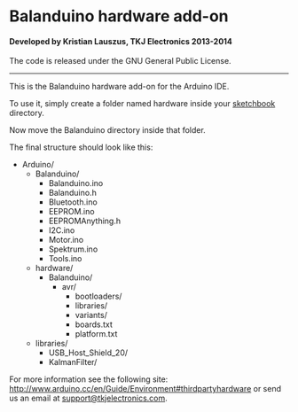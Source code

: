 # Balanduino hardware add-on
#### Developed by Kristian Lauszus, TKJ Electronics 2013-2014

The code is released under the GNU General Public License.
_________

This is the Balanduino hardware add-on for the Arduino IDE.

To use it, simply create a folder named hardware inside your [sketchbook](http://arduino.cc/en/Guide/Environment#sketchbook) directory.

Now move the Balanduino directory inside that folder.

The final structure should look like this:

* Arduino/
	* Balanduino/
		* Balanduino.ino
		* Balanduino.h
		* Bluetooth.ino
		* EEPROM.ino
		* EEPROMAnything.h
		* I2C.ino
		* Motor.ino
		* Spektrum.ino
		* Tools.ino
	* hardware/
		* Balanduino/
			* avr/
				* bootloaders/
				* libraries/
				* variants/
				* boards.txt
				* platform.txt
	* libraries/
		* USB\_Host\_Shield\_20/
		* KalmanFilter/

For more information see the following site: <http://www.arduino.cc/en/Guide/Environment#thirdpartyhardware> or send us an email at <support@tkjelectronics.com>.
